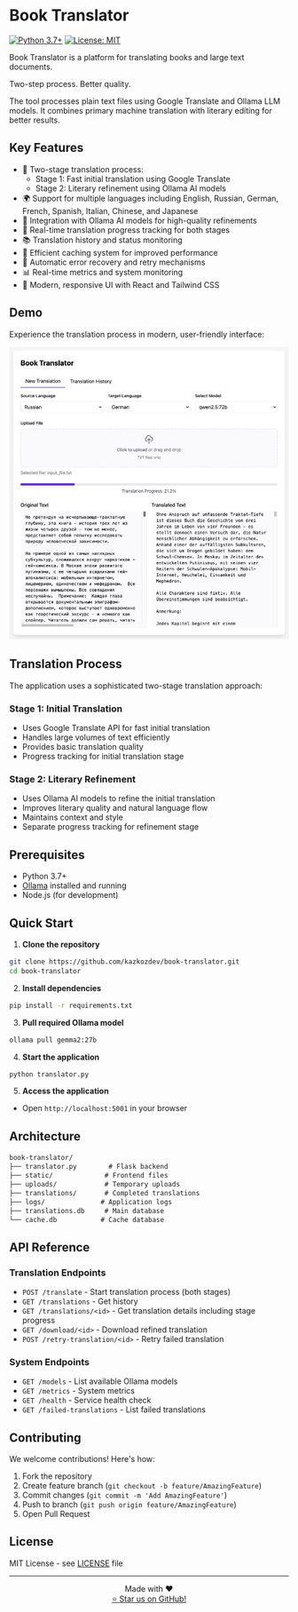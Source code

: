 # Book Translator

[![Python 3.7+](https://img.shields.io/badge/python-3.7+-blue.svg)](https://www.python.org/downloads/)
[![License: MIT](https://img.shields.io/badge/License-MIT-yellow.svg)](https://opensource.org/licenses/MIT)

Book Translator is a platform for translating books and large text documents.

Two-step process. Better quality.

The tool processes plain text files using Google Translate and Ollama LLM models. It combines primary machine translation with literary editing for better results.

## Key Features

- 🔄 Two-stage translation process:
  - Stage 1: Fast initial translation using Google Translate
  - Stage 2: Literary refinement using Ollama AI models
- 🌍 Support for multiple languages including English, Russian, German, French, Spanish, Italian, Chinese, and Japanese
- 🤖 Integration with Ollama AI models for high-quality refinements
- 🚀 Real-time translation progress tracking for both stages
- 📚 Translation history and status monitoring
- 💾 Efficient caching system for improved performance
- 🔄 Automatic error recovery and retry mechanisms
- 📊 Real-time metrics and system monitoring
- 📱 Modern, responsive UI with React and Tailwind CSS

## Demo

Experience the translation process in modern, user-friendly interface:

![Book Translator Demo](https://raw.githubusercontent.com/KazKozDev/book-translator/main/demo.jpg)

## Translation Process

The application uses a sophisticated two-stage translation approach:

### Stage 1: Initial Translation
- Uses Google Translate API for fast initial translation
- Handles large volumes of text efficiently
- Provides basic translation quality
- Progress tracking for initial translation stage

### Stage 2: Literary Refinement
- Uses Ollama AI models to refine the initial translation
- Improves literary quality and natural language flow
- Maintains context and style
- Separate progress tracking for refinement stage

## Prerequisites

- Python 3.7+
- [Ollama](https://ollama.ai/) installed and running
- Node.js (for development)

## Quick Start

1. **Clone the repository**
```bash
git clone https://github.com/kazkozdev/book-translator.git
cd book-translator
```

2. **Install dependencies**
```bash
pip install -r requirements.txt
```

3. **Pull required Ollama model**
```bash
ollama pull gemma2:27b
```

4. **Start the application**
```bash
python translator.py
```

5. **Access the application**
- Open `http://localhost:5001` in your browser

## Architecture

```
book-translator/
├── translator.py        # Flask backend
├── static/             # Frontend files
├── uploads/            # Temporary uploads
├── translations/       # Completed translations
├── logs/              # Application logs
├── translations.db     # Main database
└── cache.db           # Cache database
```

## API Reference

### Translation Endpoints
- `POST /translate` - Start translation process (both stages)
- `GET /translations` - Get history
- `GET /translations/<id>` - Get translation details including stage progress
- `GET /download/<id>` - Download refined translation
- `POST /retry-translation/<id>` - Retry failed translation

### System Endpoints
- `GET /models` - List available Ollama models
- `GET /metrics` - System metrics
- `GET /health` - Service health check
- `GET /failed-translations` - List failed translations

## Contributing

We welcome contributions! Here's how:

1. Fork the repository
2. Create feature branch (`git checkout -b feature/AmazingFeature`)
3. Commit changes (`git commit -m 'Add AmazingFeature'`)
4. Push to branch (`git push origin feature/AmazingFeature`)
5. Open Pull Request

## License

MIT License - see [LICENSE](LICENSE) file

---

<div align="center">
  Made with ❤️
  <br>
  <a href="https://github.com/KazKozDev/book-translator/stargazers">⭐ Star us on GitHub!</a>
</div>
